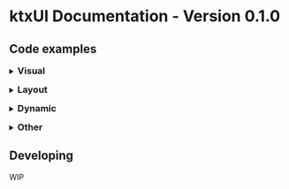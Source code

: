 # ktxUI Documentation - Version 0.1.0

## Code examples

<details style="cursor:pointer;user-select:none;-webkit-user-select:none;-khtml-user-select:none;-moz-user-select:none;-ms-user-select:none;">
<summary><h3 style="display:inline;">Visual</h3></summary>
<ul>
<li><a href="examples/visual/Text.html">Text</a></li>
<li><a href="examples/visual/Image.html">Image</a></li>
<li><a href="examples/visual/Divider.html">Divider</a></li>
</ul>
</details>
<div style="margin-top: 1em"></div>
<details style="cursor:pointer;user-select:none;-webkit-user-select:none;-khtml-user-select:none;-moz-user-select:none;-ms-user-select:none;">
<summary><h3 style="display:inline;">Layout</h3></summary>
<ul>
<li><a href="examples/layout/VStack.html">VStack</a></li>
<li><a href="examples/layout/HStack.html">HStack</a></li>
<li><a href="examples/layout/ZStack.html">ZStack</a></li>
<li><a href="examples/layout/Spacer.html">Spacer</a></li>
<li><a href="examples/layout/AbsoluteSize.html">Spacer</a></li>
</ul>
</details>
<div style="margin-top: 1em"></div>
<details style="cursor:pointer;user-select:none;-webkit-user-select:none;-khtml-user-select:none;-moz-user-select:none;-ms-user-select:none;">
<summary><h3 style="display:inline;">Dynamic</h3></summary>
<ul>
<li><a href="examples/dynamic/Observer.html">Padding</a></li>
</ul>
</details>
<div style="margin-top: 1em"></div>
<details style="cursor:pointer;user-select:none;-webkit-user-select:none;-khtml-user-select:none;-moz-user-select:none;-ms-user-select:none;">
<summary><h3 style="display:inline;">Other</h3></summary>
<ul>
<li><a href="examples/other/Padding.html">Padding</a></li>
<li><a href="examples/other/Rotate.html">Rotate</a></li>
<li><a href="examples/other/Conditional">Rotate</a></li>
</ul>
</details>
<div style="margin-top: 1em"></div>

## Developing

<bold>WIP</bold>